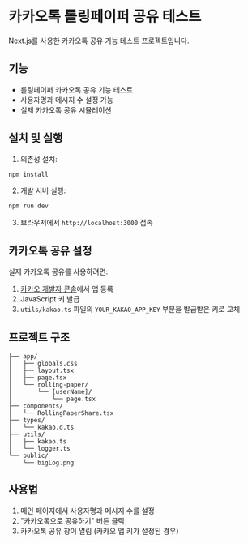 # 카카오톡 롤링페이퍼 공유 테스트

Next.js를 사용한 카카오톡 공유 기능 테스트 프로젝트입니다.

## 기능

- 롤링페이퍼 카카오톡 공유 기능 테스트
- 사용자명과 메시지 수 설정 가능
- 실제 카카오톡 공유 시뮬레이션

## 설치 및 실행

1. 의존성 설치:
```bash
npm install
```

2. 개발 서버 실행:
```bash
npm run dev
```

3. 브라우저에서 `http://localhost:3000` 접속

## 카카오톡 공유 설정

실제 카카오톡 공유를 사용하려면:

1. [카카오 개발자 콘솔](https://developers.kakao.com/)에서 앱 등록
2. JavaScript 키 발급
3. `utils/kakao.ts` 파일의 `YOUR_KAKAO_APP_KEY` 부분을 발급받은 키로 교체

## 프로젝트 구조

```
├── app/
│   ├── globals.css
│   ├── layout.tsx
│   ├── page.tsx
│   └── rolling-paper/
│       └── [userName]/
│           └── page.tsx
├── components/
│   └── RollingPaperShare.tsx
├── types/
│   └── kakao.d.ts
├── utils/
│   ├── kakao.ts
│   └── logger.ts
└── public/
    └── bigLog.png
```

## 사용법

1. 메인 페이지에서 사용자명과 메시지 수를 설정
2. "카카오톡으로 공유하기" 버튼 클릭
3. 카카오톡 공유 창이 열림 (카카오 앱 키가 설정된 경우)
